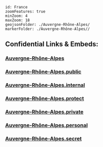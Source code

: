 
```leaflet
id: France
zoomFeatures: true 
minZoom: 4 
maxZoom: 18
geojsonFolder: ./Auvergne-Rhône-Alpes/
markerFolder: ./Auvergne-Rhône-Alpes//
```


## Confidential Links & Embeds: 

### [Auvergne-Rhône-Alpes](/_Standards/Earth/Continent/Europe/Europe~West/France/regions~France/Auvergne-Rhône-Alpes.md) 

### [Auvergne-Rhône-Alpes.public](/_public/Earth/Continent/Europe/Europe~West/France/regions~France/Auvergne-Rhône-Alpes.public.md) 

### [Auvergne-Rhône-Alpes.internal](/_internal/Earth/Continent/Europe/Europe~West/France/regions~France/Auvergne-Rhône-Alpes.internal.md) 

### [Auvergne-Rhône-Alpes.protect](/_protect/Earth/Continent/Europe/Europe~West/France/regions~France/Auvergne-Rhône-Alpes.protect.md) 

### [Auvergne-Rhône-Alpes.private](/_private/Earth/Continent/Europe/Europe~West/France/regions~France/Auvergne-Rhône-Alpes.private.md) 

### [Auvergne-Rhône-Alpes.personal](/_personal/Earth/Continent/Europe/Europe~West/France/regions~France/Auvergne-Rhône-Alpes.personal.md) 

### [Auvergne-Rhône-Alpes.secret](/_secret/Earth/Continent/Europe/Europe~West/France/regions~France/Auvergne-Rhône-Alpes.secret.md)

